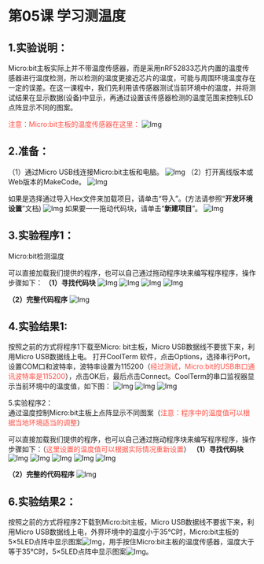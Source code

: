 # 第05课 学习测温度

## 1.实验说明：                                                                               
Micro:bit主板实际上并不带温度传感器，而是采用nRF52833芯片内置的温度传感器进行温度检测，所以检测的温度更接近芯片的温度，可能与周围环境温度存在一定的误差。在这一课程中，我们先利用该传感器测试当前环境中的温度，并将测试结果在显示数据(设备)中显示，再通过设置该传感器检测的温度范围来控制LED点阵显示不同的图案。

<span style="color: rgb(255, 76, 65);">注意：Micro:bit主板的温度传感器在这里：</span>
![Img](/media/img-20230324151954.png)

## 2.准备：                                                                                    
（1）通过Micro USB线连接Micro:bit主板和电脑。
![Img](/media/img-20230324143645.png)
（2）打开离线版本或Web版本的MakeCode。 
![Img](/media/img-20230417133819.png)

如果是选择通过导入Hex文件来加载项目，请单击“导入”。(方法请参照“**开发环境设置**”文档) 
![Img](/media/img-20230417133846.png)
如果要一一拖动代码块，请单击“**新建项目**”。
![Img](/media/img-20230417133911.png)

## 3.实验程序1：                                                                              
Micro:bit检测温度

可以直接加载我们提供的程序，也可以自己通过拖动程序块来编写程序程序，操作步骤如下：
**（1）寻找代码块**
![Img](/media/img-20230417141032.png)
![Img](/media/img-20230417141126.png)
![Img](/media/img-20230417141213.png)
![Img](/media/img-20230417135353.png)

**（2）完整代码程序**
![Img](/media/img-20230417141310.png)

## 4.实验结果1:                                                                                  
按照之前的方式将程序1下载至Micro: bit主板，Micro USB数据线不要拔下来，利用Micro USB数据线上电。
打开CoolTerm 软件，点击Options，选择串行Port，设置COM口和波特率，波特率设置为115200（<span style="color: rgb(255, 76, 65);">经过测试，Micro:bit的USB串口通讯波特率是115200</span>），点击OK后，最后点击Connect。CoolTerm的串口监视器显示当前环境中的温度值，如下图：
![Img](/media/img-20230324152608.png)
![Img](/media/img-20230324152631.png)
![Img](/media/img-20230324152636.png)

5.实验程序2：                                                                               
通过温度控制Micro:bit主板上点阵显示不同图案（<span style="color: rgb(255, 76, 65);">注意：程序中的温度值可以根据当地环境适当的调整</span>）

可以直接加载我们提供的程序，也可以自己通过拖动程序块来编写程序程序，操作步骤如下：（<span style="color: rgb(255, 76, 65);">这里设置的温度值可以根据实际情况重新设置</span>）
**（1）寻找代码块**
![Img](/media/img-20230417135305.png)
![Img](/media/img-20230417141457.png)
![Img](/media/img-20230417134857.png)
![Img](/media/img-20230324144227.png)
![Img](/media/img-20230417141213.png)

**（2）完整的代码程序**
![Img](/media/img-20230417141605.png)

## 6.实验结果2：                                                                                
按照之前的方式将程序2下载到Micro:bit主板，Micro USB数据线不要拔下来，利用Micro USB数据线上电，外界环境中的温度小于35℃时，Micro:bit主板的5×5LED点阵中显示图案![Img](/media/img-20230324153310.png)，用手按住Micro:bit主板的温度传感器，温度大于等于35℃时，5×5LED点阵中显示图案![Img](/media/img-20230324153316.png)。